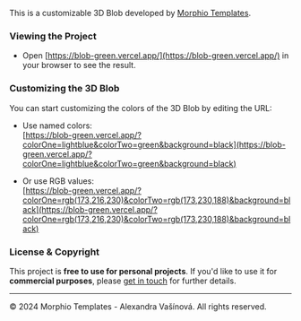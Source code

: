 This is a customizable 3D Blob developed by [Morphio Templates](https://morphio.co/).

### Viewing the Project

- Open [https://blob-green.vercel.app/](https://blob-green.vercel.app/) in your browser to see the result.

### Customizing the 3D Blob

You can start customizing the colors of the 3D Blob by editing the URL:

- Use named colors:  
  [https://blob-green.vercel.app/?colorOne=lightblue&colorTwo=green&background=black](https://blob-green.vercel.app/?colorOne=lightblue&colorTwo=green&background=black)

- Or use RGB values:  
  [https://blob-green.vercel.app/?colorOne=rgb(173,216,230)&colorTwo=rgb(173,230,188)&background=black](https://blob-green.vercel.app/?colorOne=rgb(173,216,230)&colorTwo=rgb(173,230,188)&background=black)



### License & Copyright

This project is **free to use for personal projects**. If you'd like to use it for **commercial purposes**, please [get in touch](mailto:your-alexandra.vasinova@gmail.com) for further details.

---

© 2024 Morphio Templates - Alexandra Vašínová. All rights reserved.